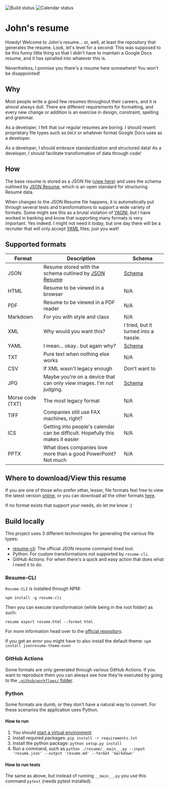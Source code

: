 <!-- markdown-link-check-disable -->
![Build status](https://github.com/atomfinger/resume/actions/workflows/pipeline.yml/badge.svg)
![Calendar status](https://github.com/atomfinger/resume/actions/workflows/update_calendar.yml/badge.svg)
<!-- markdown-link-check-enable -->

# John's resume

Howdy! Welcome to John's resume... or, well, at least the repository that generates the resume. Look, let's level for a
second: This was supposed to be this funny little thing so that I didn't have to maintain a Google Docs resume, and it
has spiralled into whatever this is.

Nevertheless, I promise you there's a resume here somewhere! You won't be disappointed!

## Why

Most people write a good few resumes throughout their careers, and it is almost always dull. There are different
requirements for formatting, and every new change or addition is an exercise in design, constraint, spelling and
grammar.

As a developer, I felt that our regular resumes are boring. I should resent proprietary file types such as `DOCX` or
whatever format Google Docs uses as a developer.

As a developer, I should embrace standardization and structured data! As a developer, I should facilitate transformation
of data through code!

## How

The base resume is stored as a JSON file ([view here](resume.json)) and uses the schema outlined
by [JSON Resume](https://jsonresume.org/), which is an open standard for structuring Resume data.

When changes to the JSON Resume file happens, it is automatically put through several tests and transformations to
support a wide variety of formats. Some might see this as a brutal violation
of [YAGNI](https://en.wikipedia.org/wiki/You_aren%27t_gonna_need_it), but I have worked in banking and know that
supporting many formats is very important. Yes indeed. I might not need it today, but one day there will be a recruiter
that will only accept [YAML](https://en.wikipedia.org/wiki/YAML) files; just you wait!

## Supported formats

| Format  | Description  | Schema |
|---|---|---|
| JSON  | Resume stored with the schema outlined by [JSON Resume](https://jsonresume.org/) | [Schema](https://jsonresume.org/schema/)  |
| HTML  | Resume to be viewed in a browser  | N/A |
| PDF  | Resume to be viewed in a PDF reader | N/A |
| Markdown  | For you with style and class | N/A |
| XML  | Why would you want this?  | I tried, but it turned into a hassle.  |
| YAML  | I mean... okay.. but again why?  | [Schema](https://jsonresume.org/schema/) |
| TXT  | Pure text when nothing else works  | N/A |
| CSV  | If XML wasn't legacy enough | Don't want to |
| JPG  | Maybe you're on a device that can only view images. I'm not judging. | [Schema](https://jpeg.org/jpeg/workplan.html) |
| Morse code (TXT) | The most legacy format | N/A |
| TIFF | Companies still use FAX machines, right? | N/A |
| ICS | Getting into people's calendar can be difficult. Hopefully this makes it easier | N/A |
| PPTX | What does companies love more than a good PowerPoint? Not much | N/A |

## Where to download/View this resume

If you are one of those who prefer other, lesser, file formats feel free to view the latest
version [online](https://atomfinger.github.io/resume/), or you can download all the other
formats [here](https://github.com/atomfinger/resume/releases/latest/).

If no format exists that support your needs, do let me know :)

## Build locally

This project uses 3 different technologies for generating the various file types:

- [resume-cli](https://www.npmjs.com/package/resume-cli): The official JSON resume command lined tool.
- Python: For custom transformations not supported by `resume-cli`.
- GitHub Actions: For when there's a quick and easy action that does what I need it to do.

### Resume-CLI

`Resume-CLI` is installed through NPM:

```npm install -g resume-cli```

Then you can execute transformation (while being in the root folder) as such:

```resume export resume.html --format html```

For more information head over to the [official repository](https://github.com/jsonresume/resume-cli).

If you get an error you might have to also install the default theme: `npm install jsonresume-theme-even`

### GitHub Actions

Some formats are only generated through various GitHub Actions. If you want to reproduce them you can always see how
they're executed by going to the [`.github/workflows/` folder](.github/workflows).

### Python

Some formats are dumb, or they don't have a natural way to convert. For these scenarios the application uses Python.

#### How to run

1. You should [start a virtual environment](https://docs.python.org/3/library/venv.html)
2. Install required packages: `pip install -r requirements.txt`
3. Install the python package: `python setup.py install`
4. Run a command, such as `python ./resume/__main__.py --input 'resume.json' --output 'resume.md' --format 'markdown'`

#### How to run tests

The same as above, but instead of running `__main__.py` you use this command `pytest` (needs pytest installed).